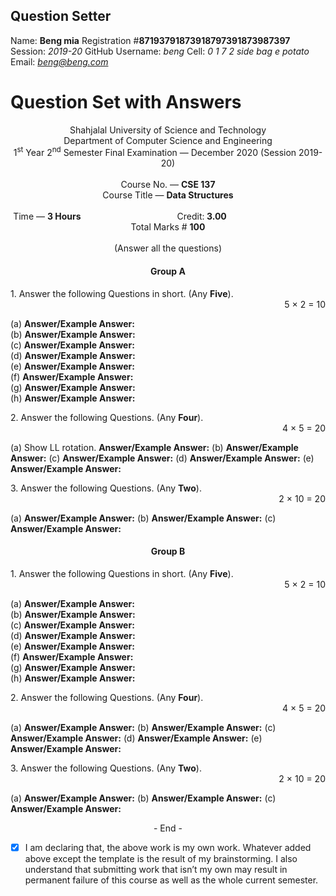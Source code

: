Question Setter
---------------
Name:  **Beng mia**
Registration #**87193791873918797391873987397**
Session: *2019-20*
GitHub Username: *beng*
Cell: *0 1 7 2 side bag e potato*
Email: *beng@beng.com*

Question Set with Answers
=========================

<div style="text-align:center">

  <div align="center">Shahjalal University of Science and Technology  </div>
  <div align = "center">Department of Computer Science and Engineering   </div>
  <div align = "center"><span> 1<sup>st</sup> Year 2<sup>nd</sup> Semester Final Examination &mdash;
  December 2020 (Session 2019-20) </span></div>
  <br>
  <div align = "center"> Course No. &mdash; <b> CSE 137</b> </div>
  <div align="center"> Course Title &mdash; <b> Data Structures</b> </div>
  <br>
  <div align = "center">
    Time &mdash; <b> 3 Hours</b>&emsp;&emsp;&emsp;&emsp;&emsp;&emsp;&emsp;&emsp;&emsp;&emsp;&emsp;Credit:<b> 3.00</b>&emsp;&emsp;&emsp;&emsp;&emsp;&emsp;&emsp;&emsp;&emsp;&emsp;&emsp;Total Marks # <b> 100</b>
    </div><br>


<div align = "center">(Answer all the questions)</div></div>

<div align="center"><h4>Group A</h4></div>
<div style="text-align:left">1. Answer the following Questions in short. (Any <b>Five</b>).</div>
<div align="right">5 &times; 2 = 10 </div>

(a)
**Answer/Example Answer:**    
(b)
**Answer/Example Answer:**    
(c)
**Answer/Example Answer:**    
(d)
**Answer/Example Answer:**    
(e)
**Answer/Example Answer:**    
(f)
**Answer/Example Answer:**    
(g)
**Answer/Example Answer:**    
(h)
**Answer/Example Answer:**    


<div align="left">2. Answer the following Questions. (Any <b>Four</b>).</div>
<div align="right">4 &times; 5 = 20 </div>

(a) Show LL rotation.
**Answer/Example Answer:**
(b)
**Answer/Example Answer:**
(c)
**Answer/Example Answer:**
(d)
**Answer/Example Answer:**
(e)
**Answer/Example Answer:**



<div align="left">3. Answer the following Questions. (Any <b>Two</b>).</div>
<div align="right">2 &times; 10 = 20 </div>


(a)
**Answer/Example Answer:**
(b)
**Answer/Example Answer:**
(c)
**Answer/Example Answer:**


<div align="center"><h4>Group B</h4></div>
<div style="text-align:left">1. Answer the following Questions in short. (Any <b>Five</b>).</div>
<div align="right">5 &times; 2 = 10 </div>

(a)
**Answer/Example Answer:**    
(b)
**Answer/Example Answer:**    
(c)
**Answer/Example Answer:**    
(d)
**Answer/Example Answer:**    
(e)
**Answer/Example Answer:**    
(f)
**Answer/Example Answer:**    
(g)
**Answer/Example Answer:**    
(h)
**Answer/Example Answer:**    


<div align="left">2. Answer the following Questions. (Any <b>Four</b>).</div>
<div align="right">4 &times; 5 = 20 </div>

(a)
**Answer/Example Answer:**
(b)
**Answer/Example Answer:**
(c)
**Answer/Example Answer:**
(d)
**Answer/Example Answer:**
(e)
**Answer/Example Answer:**

<div align="left">3. Answer the following Questions. (Any <b>Two</b>).</div>
<div align="right">2 &times; 10 = 20 </div>

(a)
**Answer/Example Answer:**
(b)
**Answer/Example Answer:**
(c)
**Answer/Example Answer:**


<div style="text-align:center">
  <span style="font-size:1.0em">- End -</span>
</div>

- [x] I am declaring that, the above work is my own work. Whatever added above
except the template is the result of my brainstorming. I also understand that
submitting work that isn’t my own may result in permanent failure of this course
as well as the whole current semester.
